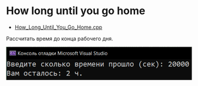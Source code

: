 # How long until you go home
* [How_Long_Until_You_Go_Home.cpp](How_Long_Until_You_Go_Home.cpp)
<p>Рассчитать время до конца рабочего дня.</p>
<img src="/images/How_Long_Until_You_Go_Home.png">
